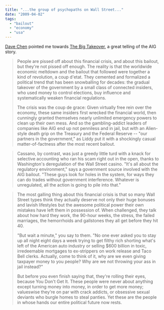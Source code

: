 ```yaml
---
title: "...the group of psychopaths on Wall Street..."
date: "2009-04-02"
tags: 
  - "bailout"
  - "economy"
  - "usa"
---
```


[Dave Chen](http://www.eq-cap.com) pointed me towards [The Big Takeover](http://www.rollingstone.com/politics/story/26793903/the_big_takeover/print), a great telling of the AIG story.

> People are pissed off about this financial crisis, and about this bailout, but they're not pissed off enough. The reality is that the worldwide economic meltdown and the bailout that followed were together a kind of revolution, a coup d'etat. They cemented and formalized a political trend that has been snowballing for decades: the gradual takeover of the government by a small class of connected insiders, who used money to control elections, buy influence and systematically weaken financial regulations.
> 
> The crisis was the coup de grace: Given virtually free rein over the economy, these same insiders first wrecked the financial world, then cunningly granted themselves nearly unlimited emergency powers to clean up their own mess. And so the gambling-addict leaders of companies like AIG end up not penniless and in jail, but with an Alien-style death grip on the Treasury and the Federal Reserve -- "our partners in the government," as Liddy put it with a shockingly casual matter-of-factness after the most recent bailout.

> Cassano, by contrast, was just a greedy little turd with a knack for selective accounting who ran his scam right out in the open, thanks to Washington's deregulation of the Wall Street casino. "It's all about the regulatory environment," says a government source involved with the AIG bailout. "These guys look for holes in the system, for ways they can do trades without government interference. Whatever is unregulated, all the action is going to pile into that."

> The most galling thing about this financial crisis is that so many Wall Street types think they actually deserve not only their huge bonuses and lavish lifestyles but the awesome political power their own mistakes have left them in possession of. When challenged, they talk about how hard they work, the 90-hour weeks, the stress, the failed marriages, the hemorrhoids and gallstones they all get before they hit 40.
> 
> "But wait a minute," you say to them. "No one ever asked you to stay up all night eight days a week trying to get filthy rich shorting what's left of the American auto industry or selling $600 billion in toxic, irredeemable mortgages to ex-strippers on work release and Taco Bell clerks. Actually, come to think of it, why are we even giving taxpayer money to you people? Why are we not throwing your ass in jail instead?"
> 
> But before you even finish saying that, they're rolling their eyes, because You Don't Get It. These people were never about anything except turning money into money, in order to get more money; valueswise they're on par with crack addicts, or obsessive sexual deviants who burgle homes to steal panties. Yet these are the people in whose hands our entire political future now rests.
